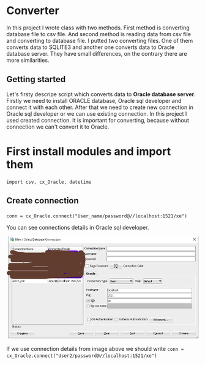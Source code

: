 # Converter

In this project I wrote class with two methods. First method is converting database file to csv file. And second method is reading data from csv file and converting to database file. I putted two converting files. One of them converts data to SQLITE3 and another one converts data to Oracle database server. They have small differences, on the contrary there are more similarities.


## Getting started

Let's firsty descripe script which converts data to <b> Oracle database server</b>. Firstly we need to install ORACLE database, Oracle sql developer and connect it with each other. After that we need to create new connection in Oracle sql developer or we can use existing connection. In this project I used created connection. It is important for converting, because without connection we can't convert it to Oracle.

# First install modules and import them

`
import csv, cx_Oracle, datetime
`

## Create connection 

`conn = cx_Oracle.connect("User_name/password@//localhost:1521/xe") `

You can see connections details in Oracle sql developer.

![img](https://github.com/nurbolatkz/Converter/blob/main/static/connection_details.png)

If we use connection details from image above we should write `conn = cx_Oracle.connect("User2/password@//localhost:1521/xe")`







